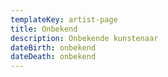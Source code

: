 ```yaml
---
templateKey: artist-page
title: Onbekend
description: Onbekende kunstenaar
dateBirth: onbekend
dateDeath: onbekend
---
```


